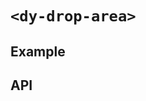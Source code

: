 # `<dy-drop-area>`

## Example

<gbp-example
  name="dy-drop-area"
  props='{"style": "width: 100%; height: 200px;"}'
  html='Drop File To Here'
  src="https://esm.sh/duoyun-ui/elements/drop-area"></gbp-example>

## API

<gbp-api src="/src/elements/drop-area.ts"></gbp-api>
